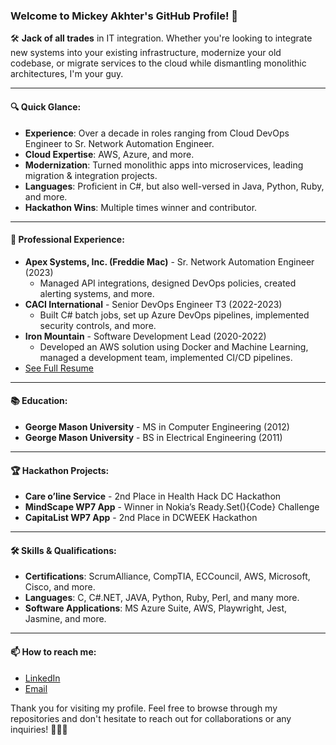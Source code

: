 ### Welcome to Mickey Akhter's GitHub Profile! 👋

🛠 **Jack of all trades** in IT integration. Whether you're looking to integrate new systems into your existing infrastructure, modernize your old codebase, or migrate services to the cloud while dismantling monolithic architectures, I'm your guy.

---

#### 🔍 **Quick Glance:**
- **Experience**: Over a decade in roles ranging from Cloud DevOps Engineer to Sr. Network Automation Engineer.
- **Cloud Expertise**: AWS, Azure, and more.
- **Modernization**: Turned monolithic apps into microservices, leading migration & integration projects.
- **Languages**: Proficient in C#, but also well-versed in Java, Python, Ruby, and more.
- **Hackathon Wins**: Multiple times winner and contributor.

---

#### 🏢 **Professional Experience:**
- **Apex Systems, Inc. (Freddie Mac)** - Sr. Network Automation Engineer (2023)
  - Managed API integrations, designed DevOps policies, created alerting systems, and more.
- **CACI International** - Senior DevOps Engineer T3 (2022-2023)
  - Built C# batch jobs, set up Azure DevOps pipelines, implemented security controls, and more.
- **Iron Mountain** - Software Development Lead (2020-2022)
  - Developed an AWS solution using Docker and Machine Learning, managed a development team, implemented CI/CD pipelines.
- [See Full Resume](https://github.com/mickeyakhter/mickeyakhter/blob/main/MickeyAkhterResume.docx)
---

#### 📚 **Education:**
- **George Mason University** - MS in Computer Engineering (2012)
- **George Mason University** - BS in Electrical Engineering (2011)
  
---

#### 🏆 **Hackathon Projects:**
- **Care o’line Service** - 2nd Place in Health Hack DC Hackathon
- **MindScape WP7 App** - Winner in Nokia’s Ready.Set(){Code} Challenge
- **CapitaList WP7 App** - 2nd Place in DCWEEK Hackathon

---

#### 🛠 **Skills & Qualifications:**
- **Certifications**: ScrumAlliance, CompTIA, ECCouncil, AWS, Microsoft, Cisco, and more.
- **Languages**: C, C#.NET, JAVA, Python, Ruby, Perl, and many more.
- **Software Applications**: MS Azure Suite, AWS, Playwright, Jest, Jasmine, and more.

---

#### 📫 **How to reach me**: 
- [LinkedIn](https://linkedin.com/in/mickeyakhter)
- [Email](mailto:mickey@wardensys.com)

Thank you for visiting my profile. Feel free to browse through my repositories and don't hesitate to reach out for collaborations or any inquiries! 💼🌐🚀
